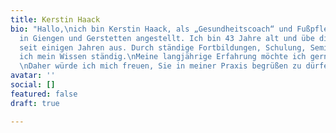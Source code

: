 ```yaml
---
title: Kerstin Haack
bio: "Hallo,\nich bin Kerstin Haack, als „Gesundheitscoach“ und Fußpflegerin im Gesundheitshaus
  in Giengen und Gerstetten angestellt. Ich bin 43 Jahre alt und übe diesen Beruf
  seit einigen Jahren aus. Durch ständige Fortbildungen, Schulung, Seminare erweitere
  ich mein Wissen ständig.\nMeine langjährige Erfahrung möchte ich gerne weitergeben.
  \nDaher würde ich mich freuen, Sie in meiner Praxis begrüßen zu dürfen….\n"
avatar: ''
social: []
featured: false
draft: true

---
```

